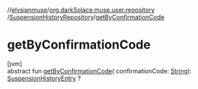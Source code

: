 //[elysianmuse](../../../index.md)/[org.darkSolace.muse.user.repository](../index.md)
/[SuspensionHistoryRepository](index.md)/[getByConfirmationCode](get-by-confirmation-code.md)

# getByConfirmationCode

[jvm]\
abstract fun [getByConfirmationCode](get-by-confirmation-code.md)(
confirmationCode: [String](https://kotlinlang.org/api/latest/jvm/stdlib/kotlin/-string/index.html)): [SuspensionHistoryEntry](../../org.darkSolace.muse.user.model/-suspension-history-entry/index.md)
?
